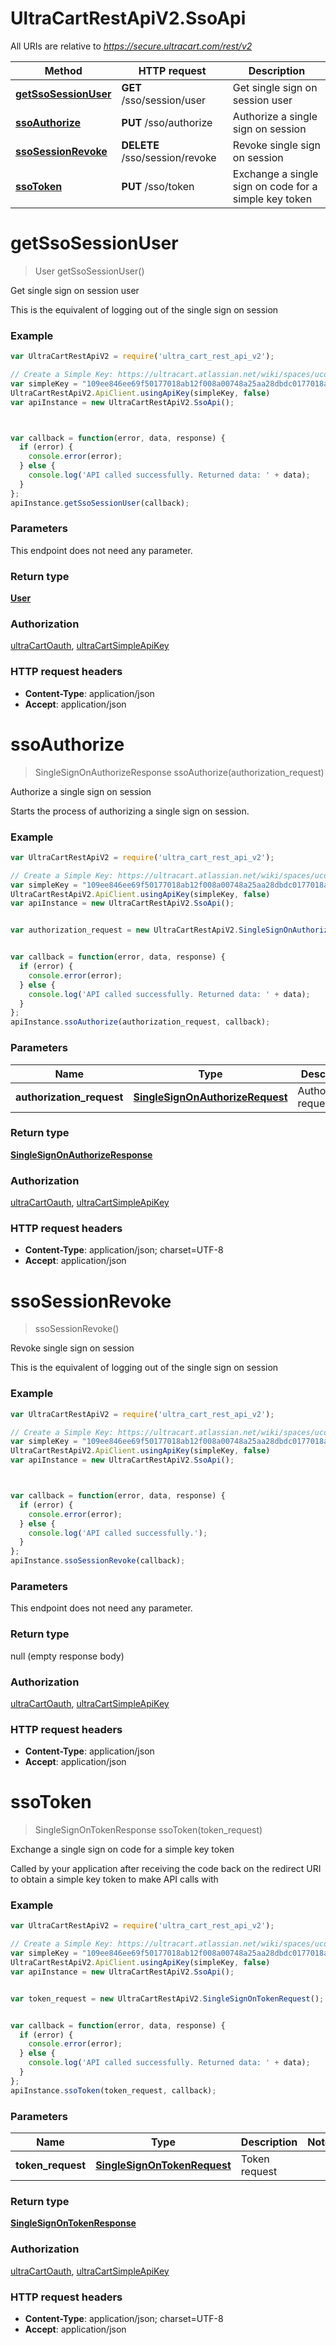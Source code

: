 # UltraCartRestApiV2.SsoApi

All URIs are relative to *https://secure.ultracart.com/rest/v2*

Method | HTTP request | Description
------------- | ------------- | -------------
[**getSsoSessionUser**](SsoApi.md#getSsoSessionUser) | **GET** /sso/session/user | Get single sign on session user
[**ssoAuthorize**](SsoApi.md#ssoAuthorize) | **PUT** /sso/authorize | Authorize a single sign on session
[**ssoSessionRevoke**](SsoApi.md#ssoSessionRevoke) | **DELETE** /sso/session/revoke | Revoke single sign on session
[**ssoToken**](SsoApi.md#ssoToken) | **PUT** /sso/token | Exchange a single sign on code for a simple key token


<a name="getSsoSessionUser"></a>
# **getSsoSessionUser**
> User getSsoSessionUser()

Get single sign on session user

This is the equivalent of logging out of the single sign on session 

### Example
```javascript
var UltraCartRestApiV2 = require('ultra_cart_rest_api_v2');

// Create a Simple Key: https://ultracart.atlassian.net/wiki/spaces/ucdoc/pages/38688545/API+Simple+Key
var simpleKey = "109ee846ee69f50177018ab12f008a00748a25aa28dbdc0177018ab12f008a00";
UltraCartRestApiV2.ApiClient.usingApiKey(simpleKey, false)
var apiInstance = new UltraCartRestApiV2.SsoApi();



var callback = function(error, data, response) {
  if (error) {
    console.error(error);
  } else {
    console.log('API called successfully. Returned data: ' + data);
  }
};
apiInstance.getSsoSessionUser(callback);
```

### Parameters
This endpoint does not need any parameter.

### Return type

[**User**](User.md)

### Authorization

[ultraCartOauth](../README.md#ultraCartOauth), [ultraCartSimpleApiKey](../README.md#ultraCartSimpleApiKey)

### HTTP request headers

 - **Content-Type**: application/json
 - **Accept**: application/json

<a name="ssoAuthorize"></a>
# **ssoAuthorize**
> SingleSignOnAuthorizeResponse ssoAuthorize(authorization_request)

Authorize a single sign on session

Starts the process of authorizing a single sign on session. 

### Example
```javascript
var UltraCartRestApiV2 = require('ultra_cart_rest_api_v2');

// Create a Simple Key: https://ultracart.atlassian.net/wiki/spaces/ucdoc/pages/38688545/API+Simple+Key
var simpleKey = "109ee846ee69f50177018ab12f008a00748a25aa28dbdc0177018ab12f008a00";
UltraCartRestApiV2.ApiClient.usingApiKey(simpleKey, false)
var apiInstance = new UltraCartRestApiV2.SsoApi();


var authorization_request = new UltraCartRestApiV2.SingleSignOnAuthorizeRequest(); // SingleSignOnAuthorizeRequest | Authorization request


var callback = function(error, data, response) {
  if (error) {
    console.error(error);
  } else {
    console.log('API called successfully. Returned data: ' + data);
  }
};
apiInstance.ssoAuthorize(authorization_request, callback);
```

### Parameters

Name | Type | Description  | Notes
------------- | ------------- | ------------- | -------------
 **authorization_request** | [**SingleSignOnAuthorizeRequest**](SingleSignOnAuthorizeRequest.md)| Authorization request | 

### Return type

[**SingleSignOnAuthorizeResponse**](SingleSignOnAuthorizeResponse.md)

### Authorization

[ultraCartOauth](../README.md#ultraCartOauth), [ultraCartSimpleApiKey](../README.md#ultraCartSimpleApiKey)

### HTTP request headers

 - **Content-Type**: application/json; charset=UTF-8
 - **Accept**: application/json

<a name="ssoSessionRevoke"></a>
# **ssoSessionRevoke**
> ssoSessionRevoke()

Revoke single sign on session

This is the equivalent of logging out of the single sign on session 

### Example
```javascript
var UltraCartRestApiV2 = require('ultra_cart_rest_api_v2');

// Create a Simple Key: https://ultracart.atlassian.net/wiki/spaces/ucdoc/pages/38688545/API+Simple+Key
var simpleKey = "109ee846ee69f50177018ab12f008a00748a25aa28dbdc0177018ab12f008a00";
UltraCartRestApiV2.ApiClient.usingApiKey(simpleKey, false)
var apiInstance = new UltraCartRestApiV2.SsoApi();



var callback = function(error, data, response) {
  if (error) {
    console.error(error);
  } else {
    console.log('API called successfully.');
  }
};
apiInstance.ssoSessionRevoke(callback);
```

### Parameters
This endpoint does not need any parameter.

### Return type

null (empty response body)

### Authorization

[ultraCartOauth](../README.md#ultraCartOauth), [ultraCartSimpleApiKey](../README.md#ultraCartSimpleApiKey)

### HTTP request headers

 - **Content-Type**: application/json
 - **Accept**: application/json

<a name="ssoToken"></a>
# **ssoToken**
> SingleSignOnTokenResponse ssoToken(token_request)

Exchange a single sign on code for a simple key token

Called by your application after receiving the code back on the redirect URI to obtain a simple key token to make API calls with 

### Example
```javascript
var UltraCartRestApiV2 = require('ultra_cart_rest_api_v2');

// Create a Simple Key: https://ultracart.atlassian.net/wiki/spaces/ucdoc/pages/38688545/API+Simple+Key
var simpleKey = "109ee846ee69f50177018ab12f008a00748a25aa28dbdc0177018ab12f008a00";
UltraCartRestApiV2.ApiClient.usingApiKey(simpleKey, false)
var apiInstance = new UltraCartRestApiV2.SsoApi();


var token_request = new UltraCartRestApiV2.SingleSignOnTokenRequest(); // SingleSignOnTokenRequest | Token request


var callback = function(error, data, response) {
  if (error) {
    console.error(error);
  } else {
    console.log('API called successfully. Returned data: ' + data);
  }
};
apiInstance.ssoToken(token_request, callback);
```

### Parameters

Name | Type | Description  | Notes
------------- | ------------- | ------------- | -------------
 **token_request** | [**SingleSignOnTokenRequest**](SingleSignOnTokenRequest.md)| Token request | 

### Return type

[**SingleSignOnTokenResponse**](SingleSignOnTokenResponse.md)

### Authorization

[ultraCartOauth](../README.md#ultraCartOauth), [ultraCartSimpleApiKey](../README.md#ultraCartSimpleApiKey)

### HTTP request headers

 - **Content-Type**: application/json; charset=UTF-8
 - **Accept**: application/json

